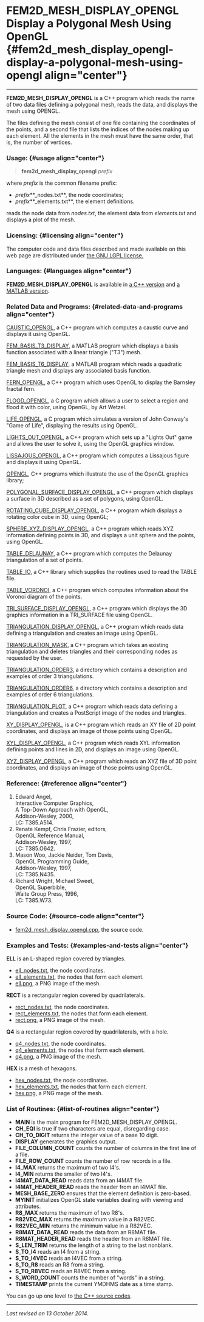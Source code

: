 FEM2D\_MESH\_DISPLAY\_OPENGL\
Display a Polygonal Mesh Using OpenGL {#fem2d_mesh_display_opengl-display-a-polygonal-mesh-using-opengl align="center"}
=====================================

------------------------------------------------------------------------

**FEM2D\_MESH\_DISPLAY\_OPENGL** is a C++ program which reads the name
of two data files defining a polygonal mesh, reads the data, and
displays the mesh using OPENGL.

The files defining the mesh consist of one file containing the
coordinates of the points, and a second file that lists the indices of
the nodes making up each element. All the elements in the mesh must have
the same order, that is, the number of vertices.

### Usage: {#usage align="center"}

> **fem2d\_mesh\_display\_opengl** *prefix*

where *prefix* is the common filename prefix:

-   *prefix***\_nodes.txt**, the node coordinates;
-   *prefix***\_elements.txt**, the element definitions.

reads the node data from *nodes.txt*, the element data from
*elements.txt* and displays a plot of the mesh.

### Licensing: {#licensing align="center"}

The computer code and data files described and made available on this
web page are distributed under [the GNU LGPL
license.](../../txt/gnu_lgpl.txt)

### Languages: {#languages align="center"}

**FEM2D\_MESH\_DISPLAY\_OPENGL** is available in [a C++
version](../../cpp_src/fem2d_mesh_display_opengl/fem2d_mesh_display_opengl.html)
and [a MATLAB
version](../../m_src/fem2d_mesh_display/fem2d_mesh_display.html).

### Related Data and Programs: {#related-data-and-programs align="center"}

[CAUSTIC\_OPENGL](../../cpp_src/caustic_opengl/caustic_opengl.html), a
C++ program which computes a caustic curve and displays it using OpenGL.

[FEM\_BASIS\_T3\_DISPLAY](../../m_src/fem_basis_t3_display/fem_basis_t3_display.html),
a MATLAB program which displays a basis function associated with a
linear triangle ("T3") mesh.

[FEM\_BASIS\_T6\_DISPLAY](../../m_src/fem_basis_t6_display/fem_basis_t6_display.html),
a MATLAB program which reads a quadratic triangle mesh and displays any
associated basis function.

[FERN\_OPENGL](../../cpp_src/fern_opengl/fern_opengl.html), a C++
program which uses OpenGL to display the Barnsley fractal fern.

[FLOOD\_OPENGL](../../c_src/flood_opengl/flood_opengl.html), a C program
which allows a user to select a region and flood it with color, using
OpenGL, by Art Wetzel.

[LIFE\_OPENGL](../../c_src/life_opengl/life_opengl.html), a C program
which simulates a version of John Conway's "Game of Life", displaying
the results using OpenGL.

[LIGHTS\_OUT\_OPENGL](../../cpp_src/lights_out_opengl/lights_out_opengl.html),
a C++ program which sets up a "Lights Out" game and allows the user to
solve it, using the OpenGL graphics window.

[LISSAJOUS\_OPENGL](../../cpp_src/lissajous_opengl/lissajous_opengl.html),
a C++ program which computes a Lissajous figure and displays it using
OpenGL.

[OPENGL](../../cpp_src/opengl/opengl.html), C++ programs which
illustrate the use of the OpenGL graphics library;

[POLYGONAL\_SURFACE\_DISPLAY\_OPENGL](../../cpp_src/polygonal_surface_display_opengl/polygonal_surface_display_opengl.html),
a C++ program which displays a surface in 3D described as a set of
polygons, using OpenGL.

[ROTATING\_CUBE\_DISPLAY\_OPENGL](../../cpp_src/rotating_cube_display_opengl/rotating_cube_display_opengl.html),
a C++ program which displays a rotating color cube in 3D, using OpenGL;

[SPHERE\_XYZ\_DISPLAY\_OPENGL](../../cpp_src/sphere_xyz_display_opengl/sphere_xyz_display_opengl.html),
a C++ program which reads XYZ information defining points in 3D, and
displays a unit sphere and the points, using OpenGL.

[TABLE\_DELAUNAY](../../cpp_src/table_delaunay/table_delaunay.html), a
C++ program which computes the Delaunay triangulation of a set of
points.

[TABLE\_IO](../../cpp_src/table_io/table_io.html), a C++ library which
supplies the routines used to read the TABLE file.

[TABLE\_VORONOI](../../cpp_src/table_voronoi/table_voronoi.html), a C++
program which computes information about the Voronoi diagram of the
points.

[TRI\_SURFACE\_DISPLAY\_OPENGL](../../cpp_src/tri_surface_display_opengl/tri_surface_display_opengl.html),
a C++ program which displays the 3D graphics information in a
TRI\_SURFACE file using OpenGL.

[TRIANGULATION\_DISPLAY\_OPENGL](../../cpp_src/triangulation_display_opengl/triangulation_display_opengl.html),
a C++ program which reads data defining a triangulation and creates an
image using OpenGL.

[TRIANGULATION\_MASK](../../cpp_src/triangulation_mask/triangulation_mask.html),
a C++ program which takes an existing triangulation and deletes
triangles and their corresponding nodes as requested by the user.

[TRIANGULATION\_ORDER3](../../data/triangulation_order3/triangulation_order3.html),
a directory which contains a description and examples of order 3
triangulations.

[TRIANGULATION\_ORDER6](../../data/triangulation_order6/triangulation_order6.html),
a directory which contains a description and examples of order 6
triangulations.

[TRIANGULATION\_PLOT](../../cpp_src/triangulation_plot/triangulation_plot.html),
a C++ program which reads data defining a triangulation and creates a
PostScript image of the nodes and triangles.

[XY\_DISPLAY\_OPENGL](../../cpp_src/xy_display_opengl/xy_display_opengl.html),
is a C++ program which reads an XY file of 2D point coordinates, and
displays an image of those points using OpenGL.

[XYL\_DISPLAY\_OPENGL](../../cpp_src/xyl_display_opengl/xyl_display_opengl.html),
a C++ program which reads XYL information defining points and lines in
2D, and displays an image using OpenGL.

[XYZ\_DISPLAY\_OPENGL](../../cpp_src/xyz_display_opengl/xyz_display_opengl.html),
a C++ program which reads an XYZ file of 3D point coordinates, and
displays an image of those points using OpenGL.

### Reference: {#reference align="center"}

1.  Edward Angel,\
    Interactive Computer Graphics,\
    A Top-Down Approach with OpenGL,\
    Addison-Wesley, 2000,\
    LC: T385.A514.
2.  Renate Kempf, Chris Frazier, editors,\
    OpenGL Reference Manual,\
    Addison-Wesley, 1997,\
    LC: T385.O642.
3.  Mason Woo, Jackie Neider, Tom Davis,\
    OpenGL Programming Guide,\
    Addison-Wesley, 1997,\
    LC: T385.N435.
4.  Richard Wright, Michael Sweet,\
    OpenGL Superbible,\
    Waite Group Press, 1996,\
    LC: T385.W73.

### Source Code: {#source-code align="center"}

-   [fem2d\_mesh\_display\_opengl.cpp](fem2d_mesh_display_opengl.cpp),
    the source code.

### Examples and Tests: {#examples-and-tests align="center"}

**ELL** is an L-shaped region covered by triangles.

-   [ell\_nodes.txt](ell_nodes.txt), the node coordinates.
-   [ell\_elements.txt](ell_elements.txt), the nodes that form each
    element.
-   [ell.png](ell.png), a PNG image of the mesh.

**RECT** is a rectangular region covered by quadrilaterals.

-   [rect\_nodes.txt](rect_nodes.txt), the node coordinates.
-   [rect\_elements.txt](rect_elements.txt), the nodes that form each
    element.
-   [rect.png](rect.png), a PNG image of the mesh.

**Q4** is a rectangular region covered by quadrilaterals, with a hole.

-   [q4\_nodes.txt](q4_nodes.txt), the node coordinates.
-   [q4\_elements.txt](q4_elements.txt), the nodes that form each
    element.
-   [q4.png](q4.png), a PNG image of the mesh.

**HEX** is a mesh of hexagons.

-   [hex\_nodes.txt](hex_nodes.txt), the node coordinates.
-   [hex\_elements.txt](hex_elements.txt), the nodes that form each
    element.
-   [hex.png](hex.png), a PNG mage of the mesh.

### List of Routines: {#list-of-routines align="center"}

-   **MAIN** is the main program for FEM2D\_MESH\_DISPLAY\_OPENGL.
-   **CH\_EQI** is true if two characters are equal, disregarding case.
-   **CH\_TO\_DIGIT** returns the integer value of a base 10 digit.
-   **DISPLAY** generates the graphics output.
-   **FILE\_COLUMN\_COUNT** counts the number of columns in the first
    line of a file.
-   **FILE\_ROW\_COUNT** counts the number of row records in a file.
-   **I4\_MAX** returns the maximum of two I4's.
-   **I4\_MIN** returns the smaller of two I4's.
-   **I4MAT\_DATA\_READ** reads data from an I4MAT file.
-   **I4MAT\_HEADER\_READ** reads the header from an I4MAT file.
-   **MESH\_BASE\_ZERO** ensures that the element definition is
    zero-based.
-   **MYINIT** initializes OpenGL state variables dealing with viewing
    and attributes.
-   **R8\_MAX** returns the maximum of two R8's.
-   **R82VEC\_MAX** returns the maximum value in a R82VEC.
-   **R82VEC\_MIN** returns the minimum value in a R82VEC.
-   **R8MAT\_DATA\_READ** reads the data from an R8MAT file.
-   **R8MAT\_HEADER\_READ** reads the header from an R8MAT file.
-   **S\_LEN\_TRIM** returns the length of a string to the last
    nonblank.
-   **S\_TO\_I4** reads an I4 from a string.
-   **S\_TO\_I4VEC** reads an I4VEC from a string.
-   **S\_TO\_R8** reads an R8 from a string.
-   **S\_TO\_R8VEC** reads an R8VEC from a string.
-   **S\_WORD\_COUNT** counts the number of "words" in a string.
-   **TIMESTAMP** prints the current YMDHMS date as a time stamp.

You can go up one level to [the C++ source codes](../cpp_src.html).

------------------------------------------------------------------------

*Last revised on 13 October 2014.*
